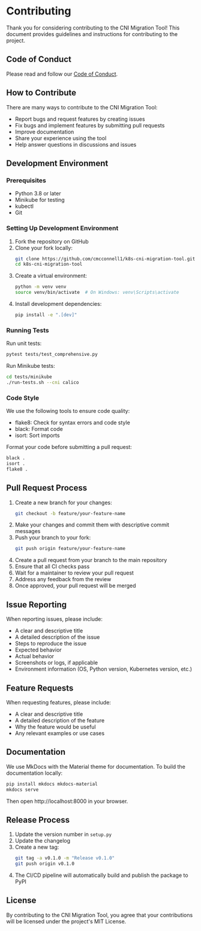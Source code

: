 # Contributing

Thank you for considering contributing to the CNI Migration Tool! This document provides guidelines and instructions for contributing to the project.

## Code of Conduct

Please read and follow our [Code of Conduct](https://github.com/cmcconnell1/k8s-cni-migration-tool/blob/main/CODE_OF_CONDUCT.md).

## How to Contribute

There are many ways to contribute to the CNI Migration Tool:

- Report bugs and request features by creating issues
- Fix bugs and implement features by submitting pull requests
- Improve documentation
- Share your experience using the tool
- Help answer questions in discussions and issues

## Development Environment

### Prerequisites

- Python 3.8 or later
- Minikube for testing
- kubectl
- Git

### Setting Up Development Environment

1. Fork the repository on GitHub
2. Clone your fork locally:
   ```bash
   git clone https://github.com/cmcconnell1/k8s-cni-migration-tool.git
   cd k8s-cni-migration-tool
   ```
3. Create a virtual environment:
   ```bash
   python -m venv venv
   source venv/bin/activate  # On Windows: venv\Scripts\activate
   ```
4. Install development dependencies:
   ```bash
   pip install -e ".[dev]"
   ```

### Running Tests

Run unit tests:

```bash
pytest tests/test_comprehensive.py
```

Run Minikube tests:

```bash
cd tests/minikube
./run-tests.sh --cni calico
```

### Code Style

We use the following tools to ensure code quality:

- flake8: Check for syntax errors and code style
- black: Format code
- isort: Sort imports

Format your code before submitting a pull request:

```bash
black .
isort .
flake8 .
```

## Pull Request Process

1. Create a new branch for your changes:
   ```bash
   git checkout -b feature/your-feature-name
   ```
2. Make your changes and commit them with descriptive commit messages
3. Push your branch to your fork:
   ```bash
   git push origin feature/your-feature-name
   ```
4. Create a pull request from your branch to the main repository
5. Ensure that all CI checks pass
6. Wait for a maintainer to review your pull request
7. Address any feedback from the review
8. Once approved, your pull request will be merged

## Issue Reporting

When reporting issues, please include:

- A clear and descriptive title
- A detailed description of the issue
- Steps to reproduce the issue
- Expected behavior
- Actual behavior
- Screenshots or logs, if applicable
- Environment information (OS, Python version, Kubernetes version, etc.)

## Feature Requests

When requesting features, please include:

- A clear and descriptive title
- A detailed description of the feature
- Why the feature would be useful
- Any relevant examples or use cases

## Documentation

We use MkDocs with the Material theme for documentation. To build the documentation locally:

```bash
pip install mkdocs mkdocs-material
mkdocs serve
```

Then open http://localhost:8000 in your browser.

## Release Process

1. Update the version number in `setup.py`
2. Update the changelog
3. Create a new tag:
   ```bash
   git tag -a v0.1.0 -m "Release v0.1.0"
   git push origin v0.1.0
   ```
4. The CI/CD pipeline will automatically build and publish the package to PyPI

## License

By contributing to the CNI Migration Tool, you agree that your contributions will be licensed under the project's MIT License.
